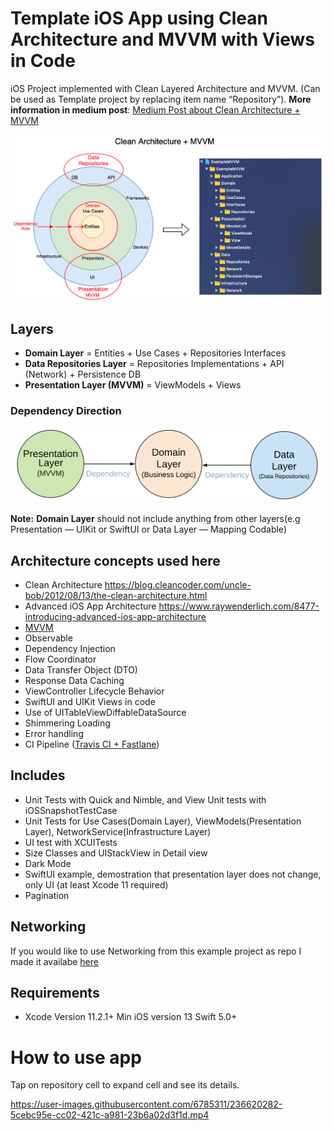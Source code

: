 
# Template iOS App using Clean Architecture and MVVM with Views in Code

iOS Project implemented with Clean Layered Architecture and MVVM. (Can be used as Template project by replacing item name “Repository”). **More information in medium post**: <a href="https://tech.olx.com/clean-architecture-and-mvvm-on-ios-c9d167d9f5b3">Medium Post about Clean Architecture + MVVM</a>


![Alt text](README_FILES/CleanArchitecture+MVVM.png?raw=true "Clean Architecture Layers")

## Layers
* **Domain Layer** = Entities + Use Cases + Repositories Interfaces
* **Data Repositories Layer** = Repositories Implementations + API (Network) + Persistence DB
* **Presentation Layer (MVVM)** = ViewModels + Views

### Dependency Direction
![Alt text](README_FILES/CleanArchitectureDependencies.png?raw=true "Modules Dependencies")

**Note:** **Domain Layer** should not include anything from other layers(e.g Presentation — UIKit or SwiftUI or Data Layer — Mapping Codable)

## Architecture concepts used here
* Clean Architecture https://blog.cleancoder.com/uncle-bob/2012/08/13/the-clean-architecture.html
* Advanced iOS App Architecture https://www.raywenderlich.com/8477-introducing-advanced-ios-app-architecture
* [MVVM](ExampleMVVM/Presentation/MoviesScene/MoviesQueriesList) 
* Observable
* Dependency Injection
* Flow Coordinator
* Data Transfer Object (DTO)
* Response Data Caching
* ViewController Lifecycle Behavior
* SwiftUI and UIKit Views in code
* Use of UITableViewDiffableDataSource
* Shimmering Loading
* Error handling
* CI Pipeline ([Travis CI + Fastlane](.travis.yml))
 
## Includes
* Unit Tests with Quick and Nimble, and View Unit tests with iOSSnapshotTestCase
* Unit Tests for Use Cases(Domain Layer), ViewModels(Presentation Layer), NetworkService(Infrastructure Layer)
* UI test with XCUITests
* Size Classes and UIStackView in Detail view
* Dark Mode
* SwiftUI example, demostration that presentation layer does not change, only UI (at least Xcode 11 required)
* Pagination

## Networking
If you would like to use Networking from this example project as repo I made it availabe [here](https://github.com/kudoleh/SENetworking)

## Requirements
* Xcode Version 11.2.1+  Min iOS version 13  Swift 5.0+  

# How to use app
Tap on repository cell to expand cell and see its details.


https://user-images.githubusercontent.com/6785311/236620282-5cebc95e-cc02-421c-a981-23b6a02d3f1d.mp4










